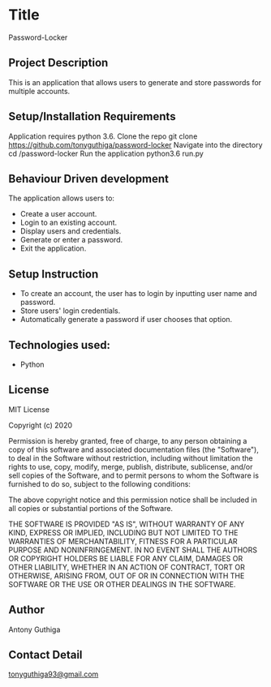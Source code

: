 # Title

Password-Locker

## Project Description

This is an application that allows users to generate and store passwords for multiple accounts.

## Setup/Installation Requirements
Application requires python 3.6.
Clone the repo git clone https://github.com/tonyguthiga/password-locker
Navigate into the directory cd /password-locker
Run the application python3.6 run.py

## Behaviour Driven development
The  application allows users to:
  * Create a user account.
  * Login to an existing account.
  * Display users and credentials.
  * Generate or enter a password.
  * Exit the application.

## Setup Instruction
* To create an account, the user has to login by inputting user name and password.
* Store users' login credentials.
* Automatically generate a password if user chooses that option.

 ## Technologies used:
  * Python

## License

MIT License

Copyright (c) 2020 

Permission is hereby granted, free of charge, to any person obtaining a copy of this software and associated documentation files (the "Software"), to deal in the Software without restriction, including without limitation the rights to use, copy, modify, merge, publish, distribute, sublicense, and/or sell copies of the Software, and to permit persons to whom the Software is furnished to do so, subject to the following conditions:

The above copyright notice and this permission notice shall be included in all copies or substantial portions of the Software.

THE SOFTWARE IS PROVIDED "AS IS", WITHOUT WARRANTY OF ANY KIND, EXPRESS OR IMPLIED, INCLUDING BUT NOT LIMITED TO THE WARRANTIES OF MERCHANTABILITY, FITNESS FOR A PARTICULAR PURPOSE AND NONINFRINGEMENT. IN NO EVENT SHALL THE AUTHORS OR COPYRIGHT HOLDERS BE LIABLE FOR ANY CLAIM, DAMAGES OR OTHER LIABILITY, WHETHER IN AN ACTION OF CONTRACT, TORT OR OTHERWISE, ARISING FROM, OUT OF OR IN CONNECTION WITH THE SOFTWARE OR THE USE OR OTHER DEALINGS IN THE SOFTWARE.

## Author

Antony Guthiga

## Contact Detail

tonyguthiga93@gmail.com